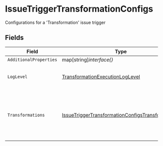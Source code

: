 # IssueTriggerTransformationConfigs

Configurations for a 'Transformation' issue trigger


## Fields

| Field                                                                                                                       | Type                                                                                                                        | Required                                                                                                                    | Description                                                                                                                 |
| --------------------------------------------------------------------------------------------------------------------------- | --------------------------------------------------------------------------------------------------------------------------- | --------------------------------------------------------------------------------------------------------------------------- | --------------------------------------------------------------------------------------------------------------------------- |
| `AdditionalProperties`                                                                                                      | map[string]*interface{}*                                                                                                    | :heavy_minus_sign:                                                                                                          | N/A                                                                                                                         |
| `LogLevel`                                                                                                                  | [TransformationExecutionLogLevel](../../models/shared/transformationexecutionloglevel.md)                                   | :heavy_check_mark:                                                                                                          | The minimum log level to open the issue on                                                                                  |
| `Transformations`                                                                                                           | [IssueTriggerTransformationConfigsTransformations](../../models/shared/issuetriggertransformationconfigstransformations.md) | :heavy_check_mark:                                                                                                          | A pattern to match on the transformation name or array of transformation IDs. Use `*` as wildcard.                          |